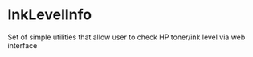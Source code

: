 # InkLevelInfo
Set of simple utilities that allow user to check HP toner/ink level via web interface
